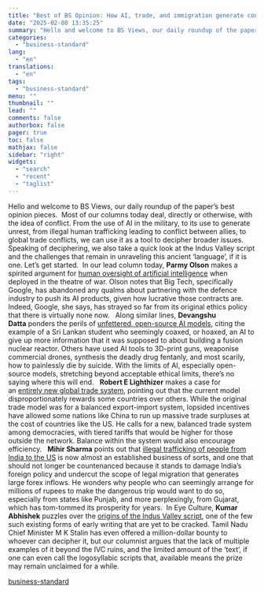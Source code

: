```yaml
---
title: "Best of BS Opinion: How AI, trade, and immigration generate conflict"
date: "2025-02-08 13:35:25"
summary: "Hello and welcome to BS Views, our daily roundup of the paper’s best opinion pieces. Most of our columns today deal, directly or otherwise, with the idea of conflict. From the use of AI in the military, to its use to generate unrest, from illegal human trafficking leading to conflict..."
categories:
  - "business-standard"
lang:
  - "en"
translations:
  - "en"
tags:
  - "business-standard"
menu: ""
thumbnail: ""
lead: ""
comments: false
authorbox: false
pager: true
toc: false
mathjax: false
sidebar: "right"
widgets:
  - "search"
  - "recent"
  - "taglist"
---
```


Hello and welcome to BS Views, our daily roundup of the paper’s best opinion pieces.  Most of our columns today deal, directly or otherwise, with the idea of conflict. From the use of AI in the military, to its use to generate unrest, from illegal human trafficking leading to conflict between allies, to global trade conflicts, we can use it as a tool to decipher broader issues. Speaking of deciphering, we also take a quick look at the Indus Valley script and the challenges that remain in unraveling this ancient ‘language’, if it is one. Let’s get started.  In our lead column today, **Parmy Olson** makes a spirited argument for [human oversight of artificial intelligence](https://www.business-standard.com/opinion/columns/google-has-made-a-dangerous-u-turn-on-military-artificial-intelligence-125020701917_1.html?1738949210) when deployed in the theatre of war. Olson notes that Big Tech, specifically Google, has abandoned any qualms about partnering with the defence industry to push its AI products, given how lucrative those contracts are. Indeed, Google, she says, has strayed so far from its original ethics policy that there is virtually none now.   Along similar lines, **Devangshu Datta** ponders the perils of [unfettered, open-source AI models](https://www.business-standard.com/opinion/columns/hacking-ai-for-the-big-bang-exposing-risks-of-sensitive-data-leaks-125020701926_1.html?1738949210), citing the example of a Sri Lankan student who seemingly coaxed, or hoaxed, an AI to give up more information that it was supposed to about building a fusion nuclear reactor. Others have used AI tools to 3D-print guns, weaponise commercial drones, synthesis the deadly drug fentanly, and most scarily, how to painlessly die by suicide. With the limits of AI, especially open-source models, stretching beyond acceptable ethical limits, there’s no saying where this will end.   **Robert E Lighthizer** makes a case for an [entirely new global trade system](https://www.business-standard.com/opinion/columns/want-free-trade-may-i-introduce-you-to-the-tariff-driven-reality-125020701932_1.html?1738949210), pointing out that the current model disproportionately rewards some countries over others. While the original trade model was for a balanced export-import system, lopsided incentives have allowed some nations like China to run up massive trade surpluses at the cost of countries like the US. He calls for a new, balanced trade system among democracies, with tiered tariffs that would be higher for those outside the network. Balance within the system would also encourage efficiency.   **Mihir Sharma** points out that [illegal trafficking of people from India to the US](https://www.business-standard.com/opinion/columns/closing-off-the-donkey-route-addressing-human-trafficking-from-india-125020701949_1.html?1738949210) is now almost an established business of sorts, and one that should not longer be countenanced because it stands to damage India’s foreign policy and undercut the scope of legal migration that generates large forex inflows. He wonders why people who can seemingly arrange for millions of rupees to make the dangerous trip would want to do so, especially from states like Punjab, and more perplexingly, from Gujarat, which has tom-tommed its prosperity for years.  In Eye Culture, **Kumar Abhishek** puzzles over the [origins of the Indus Valley script](https://www.business-standard.com/opinion/columns/the-indus-rebus-why-the-ancient-script-remains-an-unsolved-puzzle-125020701942_1.html?1738949210), one of the few such existing forms of early writing that are yet to be cracked. Tamil Nadu Chief Minister M K Stalin has even offered a million-dollar bounty to whoever can decipher it, but our columnist argues that the lack of multiple examples of it beyond the IVC ruins, and the limited amount of the ‘text’, if one can even call the logosyllabic scripts that, available means the prize may remain unclaimed for a while.

[business-standard](https://www.business-standard.com/opinion/specials/best-of-bs-opinion-how-ai-trade-immigration-and-trade-generate-conflict-125020701945_1.html)
